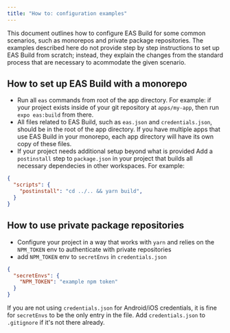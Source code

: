 ```yaml
---
title: "How to: configuration examples"
---
```


This document outlines how to configure EAS Build for some common scenarios, such as monorepos and private package repositories. The examples described here do not provide step by step instructions to set up EAS Build from scratch; instead, they explain the changes from the standard process that are necessary to acommodate the given scenario.

## How to set up EAS Build with a monorepo

- Run all `eas` commands from root of the app directory. For example: if your project exists inside of your git repository at `apps/my-app`, then run `expo eas:build` from there.
- All files related to EAS Build, such as `eas.json` and `credentials.json`, should be in the root of the app directory. If you have multiple apps that use EAS Build in your monorepo, each app directory will have its own copy of these files.
- If your project needs additional setup beyond what is provided Add a `postinstall` step to `package.json` in your project that builds all necessary dependecies in other workspaces. For example:

```json
{
  "scripts": {
    "postinstall": "cd ../.. && yarn build",
  }
}
```

## How to use private package repositories

- Configure your project in a way that works with `yarn` and relies on the `NPM_TOKEN` env to authenticate with private repositories
- add `NPM_TOKEN` env to `secretEnvs` in `credentials.json`
```json
{
  "secretEnvs": {
    "NPM_TOKEN": "example npm token"
  }
}
```

If you are not using `credentials.json` for Android/iOS credentials, it is fine for `secretEnvs` to be the only entry in the file. Add `credentials.json` to `.gitignore` if it's not there already.

